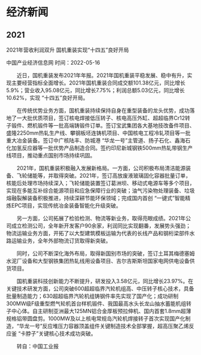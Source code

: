 # 经济新闻

## 2021

2021年营收利润双升 国机重装实现“十四五”良好开局

中国产业经济信息网   时间：2022-05-16


　　近日，国机重装发布2021年年报。2021年国机重装平稳发展、稳中有升，实现主要经营指标全面增长。2021年国机重装合同成交额101.38亿元，同比增长5.9%；营业收入95.08亿元，同比增长7.75%；利润总额5.03亿元，同比增长10.62%，实现 “十四五”良好开局。


　　在传统优势业务方面，国机重装持续保持自身在重型装备的龙头优势，成功落地了一大批优质项目，签订核电焊接低压转子、核电高压外缸、超超临界Cr12转子锻件、燃机锻件等一批高端铸锻件订单。签订宝武集团各大基地技改备件项目、盛隆2250mm热轧生产线、攀钢板坯连铸机项目、中国核电工程冷轧项目等一批重大冶金装备。签订中广核陆丰、防城港 “华龙一号”主管道、扬子石化、鑫海石化加氢反应器等一批优势产品制造合同。签约印尼新城钢铁500mm热轧带钢生产线项目，推动重点国别市场持续巩固。


　　2021年，国机重装积极融入发展新格局。一方面，公司积极布局清洁能源装备、飞轮储能等，并取得突破。2021年，签订高放废液玻璃固化容器批量订单，核能后处理市场持续深入；飞轮储能装置签订葛洲坝、移动式电源车等多个项目，实现在多能互补综合能源项目和应急保障行业的突破；油气污染物处理装备、垃圾熔融裂解装备积极推进，持续深耕节能环保领域；完成国内首创 “一键式”智能精炼EPC项目，实现传统冶金装备智能化升级突破。


　　另一方面，公司拓展了检验检测、物流等新业务，取得亮眼成绩。2021年公司成立检测公司，全年新开发客户90余家，利润同比实现翻番，发展势头强劲；物流运输业务方面，开拓了以大型建筑模板运输为代表的长线产品和钢桁梁部件水路运输业务，全年外部物流订货取得新突破。


　　同时，公司不断深化海外布局，取得新国别市场的突破，签订土耳其梅德塞姆水泥厂设备和大型钢铁集团热轧线用设备项目、吉尔吉斯斯坦国家电网供电设备供货项目。


　　国机重装科技创新能力不断提升，研发投入3.58亿元，同比增长23.97%。在关键技术研发方面，公司突破600超超临界汽轮机组高、中压转子核心技术，具备批量制造能力；630超超临界汽轮机组铸钢件率先实现了国产化；成功研制300MW级F级重型燃气轮机首台样机锻件、我国最高水头长龙山抽水蓄能机组转子中心体。自主研制亚洲最大125MN铝合金厚板预拉伸机、国内首套1.8mm超薄规格铝带圆盘剪。1000MW及以上核电常规岛汽轮机焊接转子首次实现国产化制造，“华龙一号”反应堆压力容器顶盖组件关键制造技术全部掌握，超高压聚乙烯反应釜 “卡脖子”关键核心技术成功突破。


　　转自：中国工业报